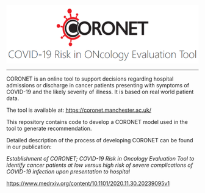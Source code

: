 ![coronet_front_logo.PNG](/coronet_front_logo.PNG)

------

CORONET is an online tool to support decisions regarding hospital admissions or discharge in cancer patients presenting with symptoms of COVID-19 and the likely severity of illness. It is based on real world patient data.

The tool is available at:
https://coronet.manchester.ac.uk/

This repository contains code to develop a CORONET model used in the tool to generate recommendation.

Detailed description of the process of developing CORONET can be found in our publication:

*Establishment of CORONET; COVID-19 Risk in Oncology Evaluation Tool to identify cancer patients at low versus high risk of severe complications of COVID-19 infection upon presentation to hospital*

https://www.medrxiv.org/content/10.1101/2020.11.30.20239095v1
